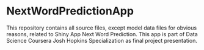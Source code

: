 # NextWordPredictionApp

This repository contains all source files, except model data files for obvious reasons, related to Shiny App Next Word Prediction.
This app is part of Data Science Coursera Josh Hopkins Specialization as final project presentation.


